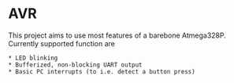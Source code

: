 # AVR 
This project aims to use most features of a barebone Atmega328P. Currently supported function are

	* LED blinking
	* Bufferized, non-blocking UART output
	* Basic PC interrupts (to i.e. detect a button press)

